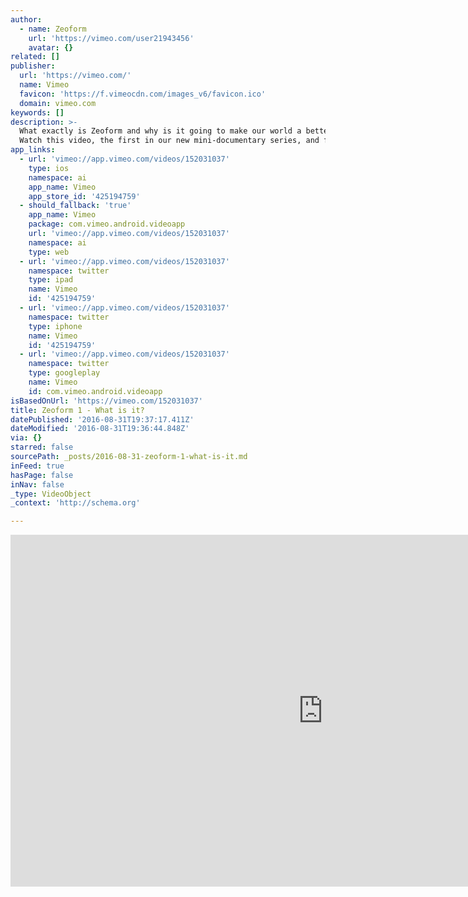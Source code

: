 ```yaml
---
author:
  - name: Zeoform
    url: 'https://vimeo.com/user21943456'
    avatar: {}
related: []
publisher:
  url: 'https://vimeo.com/'
  name: Vimeo
  favicon: 'https://f.vimeocdn.com/images_v6/favicon.ico'
  domain: vimeo.com
keywords: []
description: >-
  What exactly is Zeoform and why is it going to make our world a better place?
  Watch this video, the first in our new mini-documentary series, and find out.
app_links:
  - url: 'vimeo://app.vimeo.com/videos/152031037'
    type: ios
    namespace: ai
    app_name: Vimeo
    app_store_id: '425194759'
  - should_fallback: 'true'
    app_name: Vimeo
    package: com.vimeo.android.videoapp
    url: 'vimeo://app.vimeo.com/videos/152031037'
    namespace: ai
    type: web
  - url: 'vimeo://app.vimeo.com/videos/152031037'
    namespace: twitter
    type: ipad
    name: Vimeo
    id: '425194759'
  - url: 'vimeo://app.vimeo.com/videos/152031037'
    namespace: twitter
    type: iphone
    name: Vimeo
    id: '425194759'
  - url: 'vimeo://app.vimeo.com/videos/152031037'
    namespace: twitter
    type: googleplay
    name: Vimeo
    id: com.vimeo.android.videoapp
isBasedOnUrl: 'https://vimeo.com/152031037'
title: Zeoform 1 - What is it?
datePublished: '2016-08-31T19:37:17.411Z'
dateModified: '2016-08-31T19:36:44.848Z'
via: {}
starred: false
sourcePath: _posts/2016-08-31-zeoform-1-what-is-it.md
inFeed: true
hasPage: false
inNav: false
_type: VideoObject
_context: 'http://schema.org'

---
```

<iframe src="https://cdn.embedly.com/widgets/media.html?src=https%3A%2F%2Fplayer.vimeo.com%2Fvideo%2F152031037&amp;url=https%3A%2F%2Fvimeo.com%2F152031037&amp;image=https%3A%2F%2Fi.vimeocdn.com%2Fvideo%2F553896672_1280.jpg&amp;key=b7d04c9b404c499eba89ee7072e1c4f7&amp;type=text%2Fhtml&amp;schema=vimeo" width="1000" height="563" scrolling="no" frameborder="0" allowfullscreen="" style=""></iframe>